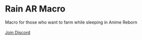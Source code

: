 # Rain AR Macro
Macro for those who want to farm while sleeping in Anime Reborn<br><br>
<a href="https://bit.ly/raindc/">Join Discord
